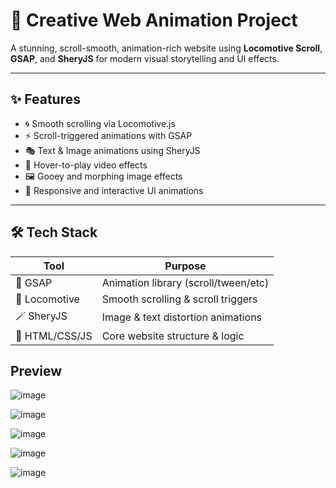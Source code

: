 # 🎨 Creative Web Animation Project

A stunning, scroll-smooth, animation-rich website using **Locomotive Scroll**, **GSAP**, and **SheryJS** for modern visual storytelling and UI effects.

---

## ✨ Features

- 🌀 Smooth scrolling via Locomotive.js
- ⚡ Scroll-triggered animations with GSAP
- 🎭 Text & Image animations using SheryJS
- 🎥 Hover-to-play video effects
- 🖼️ Gooey and morphing image effects
- 🔁 Responsive and interactive UI animations

---

## 🛠️ Tech Stack

| Tool          | Purpose                              |
|---------------|--------------------------------------|
| 🚀 GSAP       | Animation library (scroll/tween/etc) |
| 🧭 Locomotive | Smooth scrolling & scroll triggers   |
| 🪄 SheryJS     | Image & text distortion animations    |
| 🧱 HTML/CSS/JS | Core website structure & logic       |

## Preview
![image](https://github.com/user-attachments/assets/4e072174-984b-42f0-97f4-030598f48842)

![image](https://github.com/user-attachments/assets/dc3dc01f-ecca-4f35-87a3-ace2fa26418f)


![image](https://github.com/user-attachments/assets/05f10ceb-30f8-4214-b1f2-5251bf366e19)

![image](https://github.com/user-attachments/assets/85934a5e-542a-4f61-82b2-68c0ec1b47cd)

![image](https://github.com/user-attachments/assets/30132de1-9945-4889-a2eb-0620e5f3e150)




